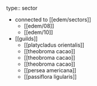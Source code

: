 type:: sector

- connected to [[edem/sectors]]
	- [[edem/08]]
	- [[edem/10]]
- [[guilds]]
	- [[platycladus orientalis]]
	- [[theobroma cacao]]
	- [[theobroma cacao]]
	- [[theobroma cacao]]
	- [[persea americana]]
	- [[passiflora ligularis]]
